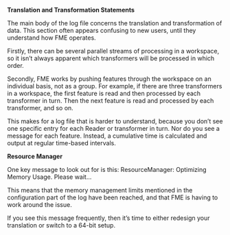**Translation and Transformation Statements**

The main body of the log file concerns the translation and transformation of data. This section often appears confusing to new users, until they understand how FME operates.

Firstly, there can be several parallel streams of processing in a workspace, so it isn’t always apparent which transformers will be processed in which order.

Secondly, FME works by pushing features through the workspace on an individual basis, not as a group. For example, if there are three transformers in a workspace, the first feature is read and then processed by each transformer in turn. Then the next feature is read and processed by each transformer, and so on.

This makes for a log file that is harder to understand, because you don’t see one specific entry for each Reader or transformer in turn. Nor do you see a message for each feature. Instead, a cumulative time is calculated and output at regular time-based intervals.




**Resource Manager**

One key message to look out for is this: ResourceManager: Optimizing Memory Usage. Please wait...

This means that the memory management limits mentioned in the configuration part of the log have been reached, and that FME is having to work around the issue.

If you see this message frequently, then it’s time to either redesign your translation or switch to a 64-bit setup.